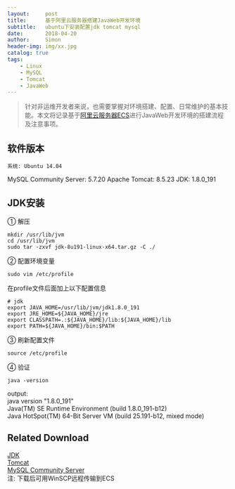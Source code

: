 ```yaml
---
layout:     post
title:      基于阿里云服务器搭建JavaWeb开发环境
subtitle:   ubuntu下安装配置jdk tomcat mysql
date:       2018-04-20
author:     Simon
header-img: img/xx.jpg
catalog: true
tags: 
    - Linux
    - MySQL
    - Tomcat
    - JavaWeb
---
```


>针对非运维开发者来说，也需要掌握对环境搭建、配置、日常维护的基本技能。本文将记录基于[阿里云服务器ECS](https://www.aliyun.com/)进行JavaWeb开发环境的搭建流程及注意事项。

## 软件版本
    系统: Ubuntu 14.04
MySQL Community Server: 5.7.20
Apache Tomcat: 8.5.23
JDK: 1.8.0_191

## JDK安装
① 解压
   ``` 
   mkdir /usr/lib/jvm 
   cd /usr/lib/jvm 
   sudo tar -zxvf jdk-8u191-linux-x64.tar.gz -C ./  
   ``` 
② 配置环境变量  
   ```
   sudo vim /etc/profile  
   ```
   在profile文件后面加上以下配置信息  
   ```
   # jdk
   export JAVA_HOME=/usr/lib/jvm/jdk1.8.0_191
   export JRE_HOME=${JAVA_HOME}/jre
   export CLASSPATH=.:${JAVA_HOME}/lib:${JAVA_HOME}/lib
   export PATH=${JAVA_HOME}/bin:$PATH
   ```
③ 刷新配置文件
   ```
   source /etc/profile
   ```
④ 验证
   ```
   java -version
   ```
   output:  
   java version "1.8.0_191"  
   Java(TM) SE Runtime Environment (build 1.8.0_191-b12)  
   Java HotSpot(TM) 64-Bit Server VM (build 25.191-b12, mixed mode)  
   
   
## Related Download
[JDK](https://www.oracle.com/technetwork/java/javase/downloads/index.html)  
[Tomcat](http://tomcat.apache.org/)  
[MySQL Community Server](https://dev.mysql.com/downloads/mysql/)  
注: 下载后可用WinSCP远程传输到ECS


